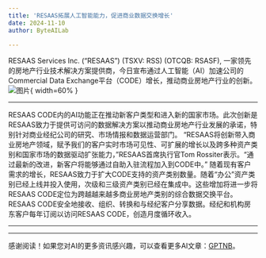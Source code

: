```yaml
---
title: 'RESAAS拓展人工智能能力，促进商业数据交换增长'
date: 2024-11-10
author: ByteAILab

---
```


RESAAS Services Inc. (“RESAAS”) (TSXV: RSS) (OTCQB: RSASF), 一家领先的房地产行业技术解决方案提供商，今日宣布通过人工智能（AI）加速公司的Commercial Data Exchange平台（CODE）增长，推动商业房地产行业的创新。![图片](https://ai-techpark.com/wp-content/uploads/2024/11/RESAAS-960x540.jpg){ width=60% }

---

RESAAS CODE内的AI功能正在推动新客户类型和进入新的国家市场。此次创新是RESAAS致力于提供可访问的数据解决方案以推动商业房地产行业发展的承诺，特别针对商业经纪公司的研究、市场情报和数据运营部门。
“RESAAS将创新带入商业房地产领域，赋予我们的客户实时市场可见性、可扩展的增长以及跨多种资产类别和国家市场的数据驱动扩张能力，”RESAAS首席执行官Tom Rossiter表示。“通过最新的改进，新客户将能够通过自助入驻流程加入到CODE中。”
随着现有客户需求的增长，RESAAS致力于扩大CODE支持的资产类别数量。随着“办公”资产类别已经上线并投入使用，次级和三级资产类别已经在集成中。这些增加将进一步将RESAAS CODE定位为跨越越来越多商业房地产类别的综合数据交换平台。
RESAAS CODE安全地接收、组织、转换和与经纪客户分享数据。经纪和机构房东客户每年订阅以访问RESAAS CODE，创造月度循环收入。

---
---
感谢阅读！如果您对AI的更多资讯感兴趣，可以查看更多AI文章：[GPTNB](https://gptnb.com)。